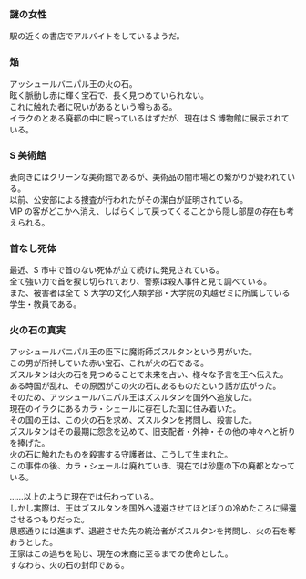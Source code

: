 ### 謎の女性

駅の近くの書店でアルバイトをしているようだ。

### 焔

アッシュールバニパル王の火の石。  
眩く脈動し赤に輝く宝石で、長く見つめていられない。  
これに触れた者に呪いがあるという噂もある。  
イラクのとある廃都の中に眠っているはずだが、現在は S 博物館に展示されている。

### S 美術館

表向きにはクリーンな美術館であるが、美術品の闇市場との繋がりが疑われている。  
以前、公安部による捜査が行われたがその潔白が証明されている。  
VIP の客がどこかへ消え、しばらくして戻ってくることから隠し部屋の存在も考えられる。

### 首なし死体

最近、S 市中で首のない死体が立て続けに発見されている。  
全て強い力で首を捩じ切られており、警察は殺人事件と見て調べている。  
また、被害者は全て S 大学の文化人類学部・大学院の丸越ゼミに所属している学生・教員である。

### 火の石の真実

アッシュールバニパル王の臣下に魔術師ズスルタンという男がいた。  
この男が所持していた赤い宝石、これが火の石である。  
ズスルタンは火の石を見つめることで未来を占い、様々な予言を王へ伝えた。  
ある時国が乱れ、その原因がこの火の石にあるものだという話が広がった。  
そのため、アッシュールバニパル王はズスルタンを国外へ追放した。  
現在のイラクにあるカラ・シェールに存在した国に住み着いた。  
その国の王は、この火の石を求め、ズスルタンを拷問し、殺害した。  
ズスルタンはその最期に怨念を込めて、旧支配者・外神・その他の神々へと祈りを捧げた。  
火の石に触れたものを殺害する守護者は、こうして生まれた。  
この事件の後、カラ・シェールは廃れていき、現在では砂塵の下の廃都となっている。  

……以上のように現在では伝わっている。  
しかし実際は、王はズスルタンを国外へ退避させてほとぼりの冷めたころに帰還させるつもりだった。  
思惑通りには進まず、退避させた先の統治者がズスルタンを拷問し、火の石を奪おうとした。  
王家はこの過ちを恥じ、現在の末裔に至るまでの使命とした。  
すなわち、火の石の封印である。